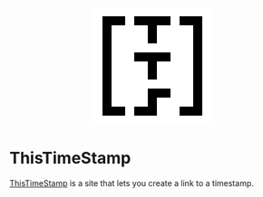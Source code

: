 <p align="center">
  <img src="/img/tts.png" alt="ThisTimeStamp Logo"/>
</p>

# ThisTimeStamp

[ThisTimeStamp] is a site that lets you create a link to a timestamp.

[ThisTimeStamp]: https://thistimestamp.github.io

